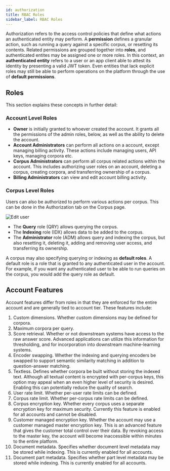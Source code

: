 ```yaml
---
id: authorization
title: RBAC Roles
sidebar_label: RBAC Roles
---
```


Authorization refers to the access control policies that define what actions an
authenticated entity may perform. A **permission** defines a
granular action, such as running a query against a specific corpus, or resetting
its contents. Related permissions are grouped together into **roles**, and
authenticated entites may be assigned one or more roles. In this context, an
**authenticated entity** refers to a user or an app client able to attest its
identity by presenting a valid JWT token. Even entities that lack explicit roles
may still be able to perform operations on the platform through the use of
**default permissions**.

## Roles

This section explains these concepts in further detail:

### Account Level Roles

- **Owner** is initially granted to whoever created the account. It grants
  all the permissions of the admin roles, below, as well as the ability to
  delete the account.
- **Account Administrators** can perform all actions on a account, except
  managing billing activity. These actions include managing users, API keys,
  managing corpora etc.
- **Corpus Administrators** can perform all corpus related actions within the
  account. This includes authorizing user roles on an account, deleting a corpus,
  creating corpora, and transferring ownership of a corpus.
- **Billing Administrators** can view and edit account billing activity.

### Corpus Level Roles

Users can also be authorized to perform various actions per corpus. This can be
done in the Authorization tab on the Corpus page.

![Edit user](/img/corpus_auth.png)

- The **Query** role (QRY) allows querying the corpus.
- The **Indexing** role (IDX) allows data to be added to the corpus.
- The **Administrator** role (ADM) allows query and indexing the corpus, but
  also resetting it, deleting it, adding and removing user access, and
  transferring its ownership.

A corpus may also specifying querying or indexing as **default roles**. A default
role is a role that is granted to any authenticated user in the account. For
example, if you want any authenticated user to be able to run queries on the
corpus, you would add the query role as default. 

## Account Features

Account features differ from roles in that they are enforced for the entire
account and are generally tied to account tier. These features include:

1. Custom dimensions. Whether custom dimensions may be defined for corpora.
2. Maximum corpora per query.
3. Score retrieval. Whether or not downstream systems have access to the raw
   answer score. Advanced applications can utilize this information for
   thresholding, and for incorporation into downstream machine-learning systems.
4. Encoder swapping. Whether the indexing and querying encoders be swapped to
   support semantic similarity matching in addition to question-answer matching.
5. Textless. Defines whether corpora be built without storing the indexed text.
   Although all textual content is encrypted with per-corpus keys, this option
   may appeal when an even higher level of security is desired. Enabling this
   can potentially reduce the quality of search.
6. User rate limit. Whether per-user rate limits can be defined.
7. Corpus rate limit. Whether per-corpus rate limits can be defined.
8. Corpus encryption key. Whether every corpus uses a separate encryption key
   for maximum security. Currently this feature is enabled for all accounts and
   cannot be disabled.
9. Customer managed encryption key. Whether the account may use a customer
   managed master encryption key. This is an advanced feature that gives the
   customer total control over their data. By revoking access to the master
   key, the account will become inaccessible within minutes to the entire
   platform.
10. Document metadata. Specifies whether document level metadata may be stored
   while indexing. This is currently enabled for all accounts.
11. Document part metadata. Specifies whether part level metadata may be stored
   while indexing. This is currently enabled for all accounts.
